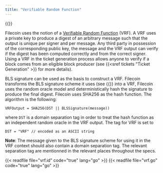 ```yaml
---
title: "Verifiable Random Function"
---
```


{{<label vrf>}}

Filecoin uses the notion of a [Verifiable Random
Function](https://people.csail.mit.edu/silvio/Selected%20Scientific%20Papers/Pseudo%20Randomness/Verifiable_Random_Functions.pdf)
(VRF). A VRF uses a private key to produce a digest of
an arbitrary message such that the output is unique per signer and per message.
Any third party in possession of the corresponding public key, the message and
the VRF output can verify if the digest has been computed correctly and from the
correct signer. Using a VRF in the ticket generation process allows anyone to
verify if a block comes from an eligible block producer (see {{<sref tickets
"Ticket Generation" >}} for more details).

BLS signature can be used as the basis to construct a VRF. Filecoin transforms
the BLS signature scheme it uses (see {{<sref signatures Signatures>}} into a
VRF, Filecoin uses the random oracle model and deterministically hash the
signature to produce the final digest. Filecoin uses
SHA256 as
the hash function. The algorithm is the following:
```
VRFOutput = SHA256(DST || BLSSignature(message))
```

where `DST` is a domain separation tag in order to treat the hash
function as an independent random oracle in the VRF output. The tag for VRF is
set to
```
DST = "VRF" // encoded as an ASCII string
```

**Note**: The message given to the BLS signature scheme for using it in the VRF
context should also contain a domain separation tag. The relevant separation tag
are mentionned in the relevant places throughout the specs.

{{< readfile file="vrf.id" code="true" lang="go" >}}
{{< readfile file="vrf.go" code="true" lang="go" >}}